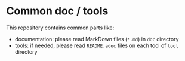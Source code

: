 # Common doc / tools

This repository contains common parts like:

- documentation: please read MarkDown files (`*.md`) in `doc` directory
- tools: if needed, please read `README.adoc` files on each tool of `tool` directory

